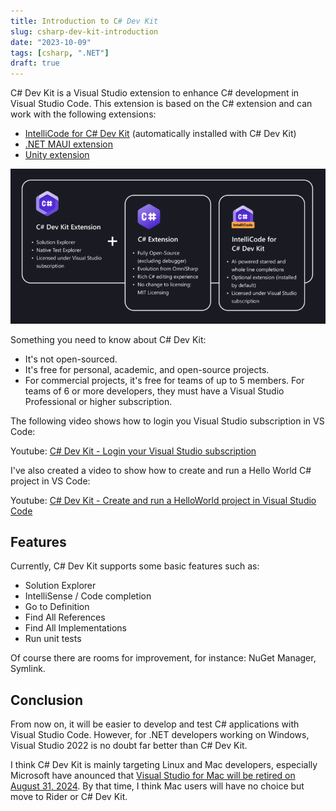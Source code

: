 ```yaml
---
title: Introduction to C# Dev Kit
slug: csharp-dev-kit-introduction
date: "2023-10-09"
tags: [csharp, ".NET"]
draft: true
---
```


C# Dev Kit is a Visual Studio extension to enhance C# development in Visual Studio Code. This extension is based on the C# extension and can work with the following extensions:

- [IntelliCode for C# Dev Kit](https://marketplace.visualstudio.com/items?itemName=ms-dotnettools.vscodeintellicode-csharp) (automatically installed with C# Dev Kit)
- [.NET MAUI extension](https://marketplace.visualstudio.com/items?itemName=ms-dotnettools.dotnet-maui)
- [Unity extension](https://marketplace.visualstudio.com/items?itemName=VisualStudioToolsForUnity.vstuc)

![](images/csharp-dev-kit.png)

Something you need to know about C# Dev Kit:

- It's not open-sourced.
- It's free for personal, academic, and open-source projects.
- For commercial projects, it's free for teams of up to 5 members. For teams of 6 or more developers, they must have a Visual Studio Professional or higher subscription.

The following video shows how to login you Visual Studio subscription in VS Code:

Youtube: [C# Dev Kit - Login your Visual Studio subscription](https://www.youtube.com/watch?v=FPwCrmVFawU)

I've also created a video to show how to create and run a Hello World C# project in VS Code:

Youtube: [C# Dev Kit - Create and run a HelloWorld project in Visual Studio Code](https://www.youtube.com/watch?v=MSYtwrLI-jk)

## Features

Currently, C# Dev Kit supports some basic features such as:

- Solution Explorer
- IntelliSense / Code completion
- Go to Definition
- Find All References
- Find All Implementations
- Run unit tests

Of course there are rooms for improvement, for instance: NuGet Manager, Symlink.

## Conclusion

From now on, it will be easier to develop and test C# applications with Visual Studio Code. However, for .NET developers working on Windows, Visual Studio 2022 is no doubt far better than C# Dev Kit.

I think C# Dev Kit is mainly targeting Linux and Mac developers, especially Microsoft have anounced that [Visual Studio for Mac will be retired on August 31, 2024](https://learn.microsoft.com/en-us/lifecycle/announcements/visual-studio-mac-end-of-servicing). By that time, I think Mac users will have no choice but move to Rider or C# Dev Kit.

